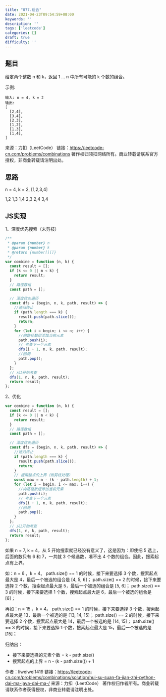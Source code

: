 ```yaml
---
title: "077.组合"
date: 2021-04-23T09:54:59+08:00
keywords: ''
description: ''
tags: ['leetcode']
categories: []
draft: true
difficulty: ''
---
```


## 题目

给定两个整数 n 和 k，返回 1 ... n 中所有可能的 k 个数的组合。

示例:
```
输入: n = 4, k = 2
输出:
[
  [2,4],
  [3,4],
  [2,3],
  [1,2],
  [1,3],
  [1,4],
]
```

来源：力扣（LeetCode）
链接：https://leetcode-cn.com/problems/combinations
著作权归领扣网络所有。商业转载请联系官方授权，非商业转载请注明出处。

## 思路 

n = 4, k = 2,
[1,2,3,4]

1,2
1,3
1,4
2,3
2,4
3,4

## JS实现

1、深度优先搜索（未剪枝）

```javascript
/**
 * @param {number} n
 * @param {number} k
 * @return {number[][]}
 */
var combine = function (n, k) {
  const result = [];
  if (k <= 0 || n < k) {
    return result;
  }
  // 路径数组
  const path = [];

  // 深度优先遍历
  const dfs = (begin, n, k, path, result) => {
    //递归终止
    if (path.length === k) {
      result.push(path.slice());
      return;
    }
    for (let i = begin; i <= n; i++) {
      //向路径数组添加当前元素
      path.push(i);
      // 考查下一个元素
      dfs(i + 1, n, k, path, result);
      //回溯
      path.pop();
    }
  };
  // 从1开始考查
  dfs(1, n, k, path, result);
  return result;
};
```

2、优化

```javascript
var combine = function (n, k) {
  const result = [];
  if (k <= 0 || n < k) {
    return result;
  }
  // 路径数组
  const path = [];

  // 深度优先遍历
  const dfs = (begin, n, k, path, result) => {
    //递归终止
    if (path.length === k) {
      result.push(path.slice());
      return;
    }
    // 搜索起点的上界（做剪枝处理）
    const max = n - (k - path.length) + 1;
    for (let i = begin; i <= max; i++) {
      //向路径数组添加当前元素
      path.push(i);
      // 考查下一个元素
      dfs(i + 1, n, k, path, result);
      //回溯
      path.pop();
    }
  };
  // 从1开始考查
  dfs(1, n, k, path, result);
  return result;
};
```

如果 n = 7, k = 4，从 5 开始搜索就已经没有意义了，这是因为：即使把 5 选上，后面的数只有 6 和 7，一共就 3 个候选数，凑不出 4 个数的组合。因此，搜索起点有上界。

如：n = 6 ，k = 4。
path.size() == 1 的时候，接下来要选择 3 个数，搜索起点最大是 4，最后一个被选的组合是 [4, 5, 6]；
path.size() == 2 的时候，接下来要选择 2 个数，搜索起点最大是 5，最后一个被选的组合是 [5, 6]；
path.size() == 3 的时候，接下来要选择 1 个数，搜索起点最大是 6，最后一个被选的组合是 [6]；

再如：n = 15 ，k = 4。
path.size() == 1 的时候，接下来要选择 3 个数，搜索起点最大是 13，最后一个被选的是 [13, 14, 15]；
path.size() == 2 的时候，接下来要选择 2 个数，搜索起点最大是 14，最后一个被选的是 [14, 15]；
path.size() == 3 的时候，接下来要选择 1 个数，搜索起点最大是 15，最后一个被选的是 [15]；

归纳出：

- 接下来要选择的元素个数 = k - path.size()
- 搜索起点的上界 = n - (k - path.size()) + 1

作者：liweiwei1419
链接：https://leetcode-cn.com/problems/combinations/solution/hui-su-suan-fa-jian-zhi-python-dai-ma-java-dai-ma-/
来源：力扣（LeetCode）
著作权归作者所有。商业转载请联系作者获得授权，非商业转载请注明出处。
